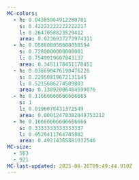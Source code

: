 ```yaml
---
MC-colors:
  - h: 0.04385964912280701
    s: 0.42222222222222217
    l: 0.2647058823529412
    area: 0.0236937273974311
  - h: 0.058608058608058594
    s: 0.7280000000000001
    l: 0.7549019607843137
    area: 0.3451178451178451
  - h: 0.038690476190476226
    s: 0.22950819672131145
    l: 0.5215686274509803
    area: 0.13892006484599076
  - h: 0.11666666666666665
    s: 1
    l: 0.0196078431372549
    area: 0.00012470382840753212
  - h: 0.16666666666666666
    s: 0.3333333333333337
    l: 0.9529411764705882
    area: 0.49214365881032546
MC-size:
  - 563
  - 921
MC-last-updated: 2025-06-26T09:49:44.910Z
---
```

